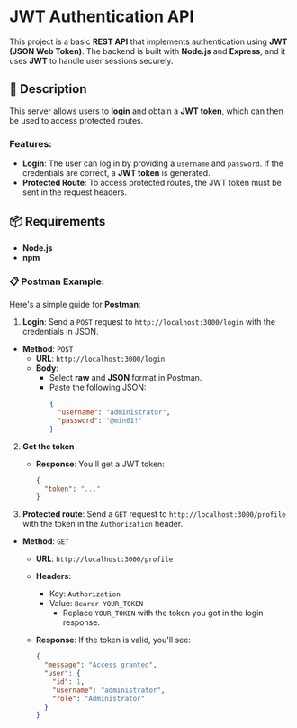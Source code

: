 # JWT Authentication API

This project is a basic **REST API** that implements authentication using **JWT (JSON Web Token)**. The backend is built with **Node.js** and **Express**, and it uses **JWT** to handle user sessions securely.

## 🚀 Description

This server allows users to **login** and obtain a **JWT token**, which can then be used to access protected routes.

### Features:
- **Login**: The user can log in by providing a `username` and `password`. If the credentials are correct, a **JWT token** is generated.
- **Protected Route**: To access protected routes, the JWT token must be sent in the request headers.

## 📦 Requirements

- **Node.js** 
- **npm** 

### 📋 **Postman Example:**

Here's a simple guide for **Postman**:
1. **Login**: Send a `POST` request to `http://localhost:3000/login` with the credentials in JSON.

- **Method**: `POST`
   - **URL**: `http://localhost:3000/login`
   - **Body**: 
     - Select **raw** and **JSON** format in Postman.
     - Paste the following JSON:
       ```json
       {
         "username": "administrator",
         "password": "@min01!"
       }
       ```

2. **Get the token**

   - **Response**: You'll get a JWT token:
     ```json
     {
       "token": "..."
     }
     ```

3. **Protected route**: Send a `GET` request to `http://localhost:3000/profile` with the token in the `Authorization` header.

- **Method**: `GET`
   - **URL**: `http://localhost:3000/profile`
   - **Headers**: 
     - Key: `Authorization`
     - Value: `Bearer YOUR_TOKEN`
       - Replace `YOUR_TOKEN` with the token you got in the login response.

   - **Response**: If the token is valid, you'll see:
     ```json
     {
       "message": "Access granted",
       "user": {
         "id": 1,
         "username": "administrator",
         "role": "Administrator"
       }
     }
     ```

